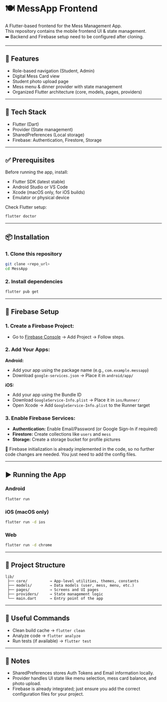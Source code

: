 # 🍽️ MessApp Frontend

A Flutter-based frontend for the Mess Management App.  
This repository contains the mobile frontend UI & state management.  
➡️ Backend and Firebase setup need to be configured after cloning.

---

## 📌 Features

- Role-based navigation (Student, Admin)
- Digital Mess Card view
- Student photo upload page
- Mess menu & dinner provider with state management
- Organized Flutter architecture (core, models, pages, providers)

---

## 🚀 Tech Stack

- Flutter (Dart)
- Provider (State management)
- SharedPreferences (Local storage)
- Firebase: Authentication, Firestore, Storage

---

## ✅ Prerequisites

Before running the app, install:

- Flutter SDK (latest stable)
- Android Studio or VS Code
- Xcode (macOS only, for iOS builds)
- Emulator or physical device

Check Flutter setup:

```bash
flutter doctor
```

---

## 📦 Installation

### 1. Clone this repository

```bash
git clone <repo_url>
cd MessApp
```

### 2. Install dependencies

```bash
flutter pub get
```

---

## 🔧 Firebase Setup

### 1. Create a Firebase Project:

- Go to [Firebase Console](https://console.firebase.google.com/) → Add Project → Follow steps.

### 2. Add Your Apps:

**Android:**
- Add your app using the package name (e.g., `com.example.messapp`)
- Download `google-services.json` → Place it in `android/app/`

**iOS:**
- Add your app using the Bundle ID
- Download `GoogleService-Info.plist` → Place it in `ios/Runner/`
- Open Xcode → Add `GoogleService-Info.plist` to the Runner target

### 3. Enable Firebase Services:

- **Authentication:** Enable Email/Password (or Google Sign-In if required)
- **Firestore:** Create collections like `users` and `mess`
- **Storage:** Create a storage bucket for profile pictures

🔹 Firebase initialization is already implemented in the code, so no further code changes are needed. You just need to add the config files.

---

## ▶️ Running the App

### Android

```bash
flutter run
```

### iOS (macOS only)

```bash
flutter run -d ios
```

### Web

```bash
flutter run -d chrome
```

---

## 📂 Project Structure

```
lib/
 ├── core/          → App-level utilities, themes, constants
 ├── models/        → Data models (user, mess, menu, etc.)
 ├── pages/         → Screens and UI pages
 ├── providers/     → State management logic
 └── main.dart      → Entry point of the app
```

---

## 🧹 Useful Commands

- Clean build cache → `flutter clean`
- Analyze code → `flutter analyze`
- Run tests (if available) → `flutter test`

---

## 🔐 Notes

- SharedPreferences stores Auth Tokens and Email information locally.
- Provider handles UI state like menu selection, mess card balance, and photo upload.
- Firebase is already integrated; just ensure you add the correct configuration files for your project.
